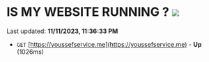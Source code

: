 # IS MY WEBSITE RUNNING ? [![](https://img.shields.io/static/v1?label=Sponsor&message=%E2%9D%A4&logo=GitHub&color=%23fe8e86)](https://github.com/sponsors/<username>)

Last updated: **11/11/2023, 11:36:33 PM**

- `GET` [https://youssefservice.me](https://youssefservice.me) - **Up** (1026ms)
